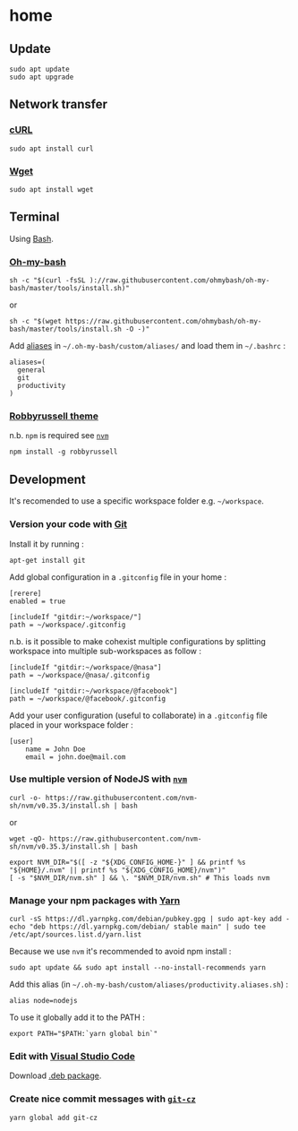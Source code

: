 # home

## Update

```
sudo apt update
sudo apt upgrade
```

## Network transfer

### [cURL](https://curl.haxx.se/)

```
sudo apt install curl
```

### [Wget](https://www.gnu.org/software/wget/)

```
sudo apt install wget
```

## Terminal

Using [Bash](https://www.gnu.org/software/bash/).

### [Oh-my-bash](https://ohmybash.github.io/)

```
sh -c "$(curl -fsSL )://raw.githubusercontent.com/ohmybash/oh-my-bash/master/tools/install.sh)"
```
or
```
sh -c "$(wget https://raw.githubusercontent.com/ohmybash/oh-my-bash/master/tools/install.sh -O -)"
```

Add [aliases](https://github.com/quibaritaenperdresatrompe/dotfiles/tree/master/aliases) in `~/.oh-my-bash/custom/aliases/` and load them in `~/.bashrc` :
```
aliases=(
  general
  git
  productivity
)
```

### [Robbyrussell theme](https://github.com/denysdovhan/robbyrussell-node)

n.b. `npm` is required see [`nvm`](#nvm)

```
npm install -g robbyrussell
```

## Development

It's recomended to use a specific workspace folder e.g. `~/workspace`.

### Version your code with [Git](https://git-scm.com/)

Install it by running :
```
apt-get install git
```

Add global configuration in a `.gitconfig` file in your home :
```
[rerere]
enabled = true

[includeIf "gitdir:~/workspace/"]
path = ~/workspace/.gitconfig
```
n.b. is it possible to make cohexist multiple configurations by splitting workspace into multiple sub-workspaces as follow :
```
[includeIf "gitdir:~/workspace/@nasa"]
path = ~/workspace/@nasa/.gitconfig

[includeIf "gitdir:~/workspace/@facebook"]
path = ~/workspace/@facebook/.gitconfig
```


Add your user configuration (useful to collaborate) in a `.gitconfig` file placed in your workspace folder :
```
[user]
    name = John Doe
    email = john.doe@mail.com
```


### Use multiple version of NodeJS with [`nvm`](https://github.com/nvm-sh/nvm)

```
curl -o- https://raw.githubusercontent.com/nvm-sh/nvm/v0.35.3/install.sh | bash
```
or
```
wget -qO- https://raw.githubusercontent.com/nvm-sh/nvm/v0.35.3/install.sh | bash
```

```
export NVM_DIR="$([ -z "${XDG_CONFIG_HOME-}" ] && printf %s "${HOME}/.nvm" || printf %s "${XDG_CONFIG_HOME}/nvm")"
[ -s "$NVM_DIR/nvm.sh" ] && \. "$NVM_DIR/nvm.sh" # This loads nvm
```

### Manage your npm packages with [Yarn](https://classic.yarnpkg.com/)

```
curl -sS https://dl.yarnpkg.com/debian/pubkey.gpg | sudo apt-key add -
echo "deb https://dl.yarnpkg.com/debian/ stable main" | sudo tee /etc/apt/sources.list.d/yarn.list
```

Because we use `nvm` it's recommended to avoid npm install :
```
sudo apt update && sudo apt install --no-install-recommends yarn
```

Add this alias (in `~/.oh-my-bash/custom/aliases/productivity.aliases.sh`) :
```
alias node=nodejs
```

To use it globally add it to the PATH :
```
export PATH="$PATH:`yarn global bin`"
```

### Edit with [Visual Studio Code](https://code.visualstudio.com/)

Download [.deb package](https://code.visualstudio.com/Download).

### Create nice commit messages with [`git-cz`](https://www.npmjs.com/package/git-cz)

```
yarn global add git-cz
```
